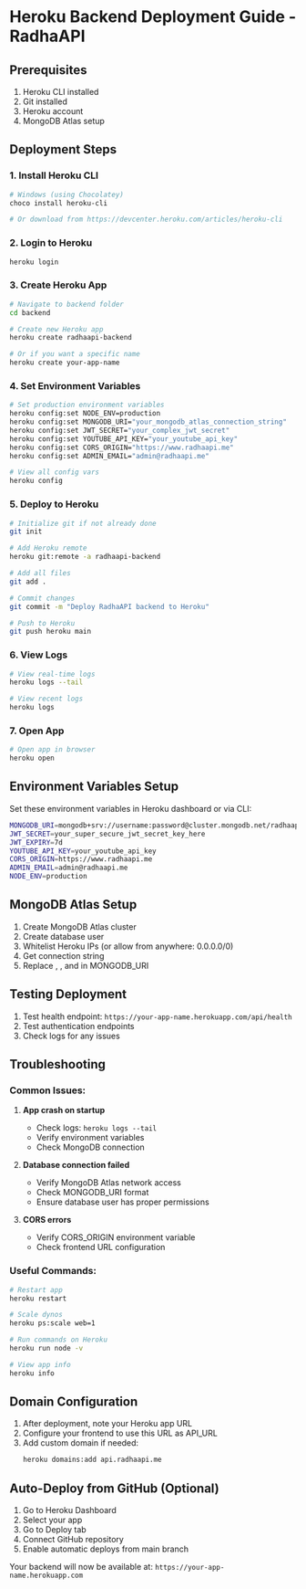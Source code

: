# Heroku Backend Deployment Guide - RadhaAPI

## Prerequisites

1. Heroku CLI installed
2. Git installed
3. Heroku account
4. MongoDB Atlas setup

## Deployment Steps

### 1. Install Heroku CLI
```bash
# Windows (using Chocolatey)
choco install heroku-cli

# Or download from https://devcenter.heroku.com/articles/heroku-cli
```

### 2. Login to Heroku
```bash
heroku login
```

### 3. Create Heroku App
```bash
# Navigate to backend folder
cd backend

# Create new Heroku app
heroku create radhaapi-backend

# Or if you want a specific name
heroku create your-app-name
```

### 4. Set Environment Variables
```bash
# Set production environment variables
heroku config:set NODE_ENV=production
heroku config:set MONGODB_URI="your_mongodb_atlas_connection_string"
heroku config:set JWT_SECRET="your_complex_jwt_secret"
heroku config:set YOUTUBE_API_KEY="your_youtube_api_key"
heroku config:set CORS_ORIGIN="https://www.radhaapi.me"
heroku config:set ADMIN_EMAIL="admin@radhaapi.me"

# View all config vars
heroku config
```

### 5. Deploy to Heroku
```bash
# Initialize git if not already done
git init

# Add Heroku remote
heroku git:remote -a radhaapi-backend

# Add all files
git add .

# Commit changes
git commit -m "Deploy RadhaAPI backend to Heroku"

# Push to Heroku
git push heroku main
```

### 6. View Logs
```bash
# View real-time logs
heroku logs --tail

# View recent logs
heroku logs
```

### 7. Open App
```bash
# Open app in browser
heroku open
```

## Environment Variables Setup

Set these environment variables in Heroku dashboard or via CLI:

```bash
MONGODB_URI=mongodb+srv://username:password@cluster.mongodb.net/radhaapi
JWT_SECRET=your_super_secure_jwt_secret_key_here
JWT_EXPIRY=7d
YOUTUBE_API_KEY=your_youtube_api_key
CORS_ORIGIN=https://www.radhaapi.me
ADMIN_EMAIL=admin@radhaapi.me
NODE_ENV=production
```

## MongoDB Atlas Setup

1. Create MongoDB Atlas cluster
2. Create database user
3. Whitelist Heroku IPs (or allow from anywhere: 0.0.0.0/0)
4. Get connection string
5. Replace <username>, <password>, and <cluster> in MONGODB_URI

## Testing Deployment

1. Test health endpoint: `https://your-app-name.herokuapp.com/api/health`
2. Test authentication endpoints
3. Check logs for any issues

## Troubleshooting

### Common Issues:

1. **App crash on startup**
   - Check logs: `heroku logs --tail`
   - Verify environment variables
   - Check MongoDB connection

2. **Database connection failed**
   - Verify MongoDB Atlas network access
   - Check MONGODB_URI format
   - Ensure database user has proper permissions

3. **CORS errors**
   - Verify CORS_ORIGIN environment variable
   - Check frontend URL configuration

### Useful Commands:

```bash
# Restart app
heroku restart

# Scale dynos
heroku ps:scale web=1

# Run commands on Heroku
heroku run node -v

# View app info
heroku info
```

## Domain Configuration

1. After deployment, note your Heroku app URL
2. Configure your frontend to use this URL as API_URL
3. Add custom domain if needed:
   ```bash
   heroku domains:add api.radhaapi.me
   ```

## Auto-Deploy from GitHub (Optional)

1. Go to Heroku Dashboard
2. Select your app
3. Go to Deploy tab
4. Connect GitHub repository
5. Enable automatic deploys from main branch

Your backend will now be available at: `https://your-app-name.herokuapp.com`
